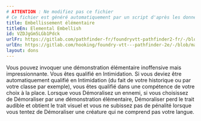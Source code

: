 ```yaml
---
# ATTENTION : Ne modifiez pas ce fichier
# Ce fichier est généré automatiquement par un script d'après les données du module Foundry VTT officiel et de sa traduction
title: Embellissement élémentaire
titleEn: Elemental Embellish
id: VZDJgGm5LGb1Pdck
urlFr: https://gitlab.com/pathfinder-fr/foundryvtt-pathfinder2-fr/-/blob/master/data/feats/VZDJgGm5LGb1Pdck.htm
urlEn: https://gitlab.com/hooking/foundry-vtt---pathfinder-2e/-/blob/master/packs/data/feats.db/elemental-embellish.json
layout: dons
---
```

Vous pouvez invoquer une démonstration élémentaire inoffensive mais impressionnante. Vous êtes qualifié en Intimidation. Si vous deviez être automatiquement qualifié en Intimidation (du fait de votre historique ou par votre classe par exemple), vous êtes qualifié dans une compétence de votre choix à la place. Lorsque vous Démoralisez un ennemi, si vous choisissez de Démoraliser par une démonstration élémentaire, Démoraliser perd le trait audible et obtient le trait visuel et vous ne subissez pas de pénalité lorsque vous tentez de Démoraliser une créature qui ne comprend pas votre langue.

